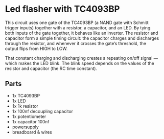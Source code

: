 # Led flasher with TC4093BP

This circuit uses one gate of the TC4093BP (a NAND gate with Schmitt trigger inputs) together with a resistor, a capacitor, and an LED. 
By tying both inputs of the gate together, it behaves like an inverter. 
The resistor and capacitor form a simple timing circuit: the capacitor charges and discharges through the resistor, and whenever it crosses the gate’s threshold, the output flips from HIGH to LOW.

That constant charging and discharging creates a repeating on/off signal — which makes the LED blink.
The blink speed depends on the values of the resistor and capacitor (the RC time constant).

## Parts
  - 1x TC4093BP
  - 1x LED
  - 1x 1k resistor
  - 1x 100nf decoupling capacitor
  - 1x potentiometer
  - 1x capacitor 100nf
  - powersupply
  - breadboard & wires 


